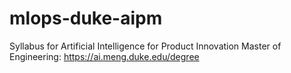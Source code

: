 # mlops-duke-aipm
Syllabus for Artificial Intelligence for Product Innovation Master of Engineering: https://ai.meng.duke.edu/degree
